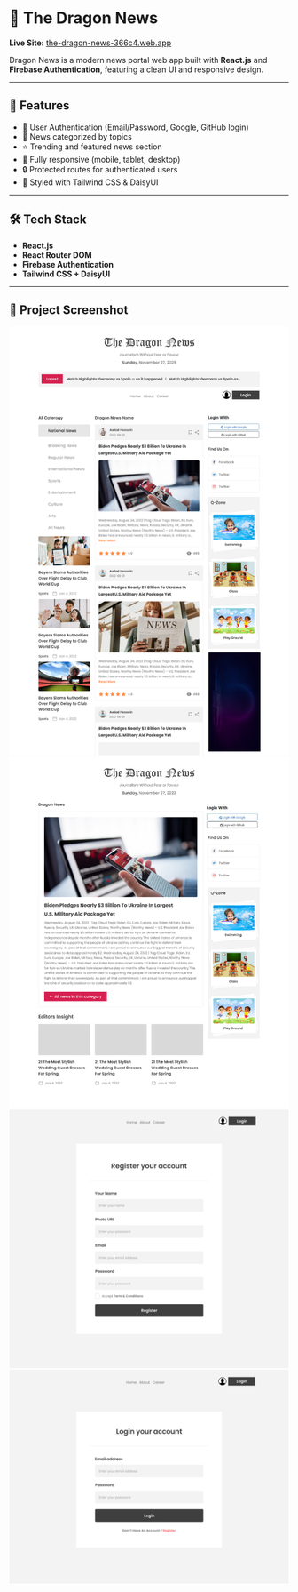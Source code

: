 # 📰 The Dragon News

**Live Site:** [the-dragon-news-366c4.web.app](https://the-dragon-news-366c4.web.app)

Dragon News is a modern news portal web app built with **React.js** and **Firebase Authentication**, featuring a clean UI and responsive design.

---

## 🚀 Features
- 🔐 User Authentication (Email/Password, Google, GitHub login)
- 📰 News categorized by topics
- ⭐ Trending and featured news section
- 📱 Fully responsive (mobile, tablet, desktop)
- 🔒 Protected routes for authenticated users
- 🎨 Styled with Tailwind CSS & DaisyUI

---

## 🛠️ Tech Stack
- **React.js**
- **React Router DOM**
- **Firebase Authentication**
- **Tailwind CSS + DaisyUI**

---

## 📂 Project Screenshot


![Home page](home-layout.png)
![News details page](news-details-layout.png)
![Register page](auth-layout-register.png)
![Login page](auth-layout-login.png)


